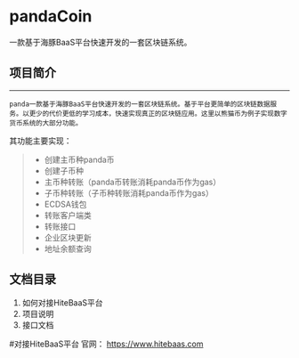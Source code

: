 # pandaCoin
一款基于海豚BaaS平台快速开发的一套区块链系统。

## 项目简介

------

    panda一款基于海豚BaaS平台快速开发的一套区块链系统。基于平台更简单的区块链数据服务。以更少的代价更低的学习成本，快速实现真正的区块链应用。这里以熊猫币为例子实现数字货币系统的大部分功能。

其功能主要实现：
> * 创建主币种panda币
> * 创建子币种
> * 主币种转账（panda币转账消耗panda币作为gas）
> * 子币种转账（子币种转账消耗panda币作为gas）
> * ECDSA钱包
> * 转账客户端类
> * 转账接口
> * 企业区块更新
> * 地址余额查询

## 文档目录

 1. 如何对接HiteBaaS平台
 2. 项目说明
 3. 接口文档

#对接HiteBaaS平台
官网： https://www.hitebaas.com

